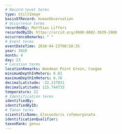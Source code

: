 ```yaml
---
# Record-level terms
type: StillImage
basisOfRecord: HumanObservation
# Occurrence terms
recordedBy: Matthias Liffers
recordedByID: https://orcid.org/0000-0002-3639-2080
occurrenceRemarks: " "
# Event terms
eventDateTime: 2016-04-23T08:58:35
year: 2016
month: 4
day: 23
# Location terms
locationRemarks: Woodman Point Groin, Coogee
minimumDepthInMeters: 6.82
maximumDepthInMeters: 6.76
decimalLatitude: -32.137831
decimalLatitude: 115.744733
temperature: 21
# Identification terms
identifiedBy: 
identifiedByID: 
# Taxon terms
scientificName: Glossodoris rufomarginata
identificationQualifier: 
taxonRank: genus
---
```

